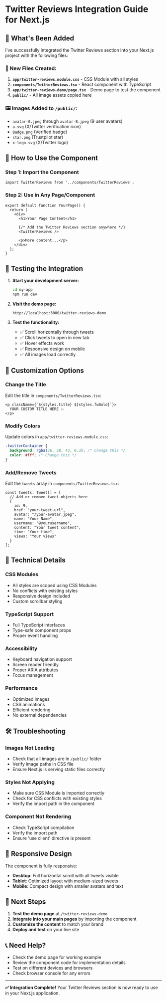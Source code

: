 # Twitter Reviews Integration Guide for Next.js

## 🎯 What's Been Added

I've successfully integrated the Twitter Reviews section into your Next.js project with the following files:

### 📁 New Files Created:
1. **`app/twitter-reviews.module.css`** - CSS Module with all styles
2. **`components/TwitterReviews.tsx`** - React component with TypeScript
3. **`app/twitter-reviews-demo/page.tsx`** - Demo page to test the component
4. **`public/`** - All image assets copied here

### 🖼️ Images Added to `/public/`:
- `avatar-0.jpeg` through `avatar-8.jpeg` (9 user avatars)
- `a.svg` (X/Twitter verification icon)
- `Badge.png` (Verified badge)
- `star.png` (Trustpilot star)
- `x-logo.svg` (X/Twitter logo)

## 🚀 How to Use the Component

### Step 1: Import the Component
```tsx
import TwitterReviews from '../components/TwitterReviews';
```

### Step 2: Use in Any Page/Component
```tsx
export default function YourPage() {
  return (
    <div>
      <h1>Your Page Content</h1>
      
      {/* Add the Twitter Reviews section anywhere */}
      <TwitterReviews />
      
      <p>More content...</p>
    </div>
  );
}
```

## 🧪 Testing the Integration

1. **Start your development server:**
   ```bash
   cd my-app
   npm run dev
   ```

2. **Visit the demo page:**
   ```
   http://localhost:3000/twitter-reviews-demo
   ```

3. **Test the functionality:**
   - ✅ Scroll horizontally through tweets
   - ✅ Click tweets to open in new tab
   - ✅ Hover effects work
   - ✅ Responsive design on mobile
   - ✅ All images load correctly

## 🎨 Customization Options

### Change the Title
Edit the title in `components/TwitterReviews.tsx`:
```tsx
<p className={`${styles.title} ${styles.fwBold}`}>
  YOUR CUSTOM TITLE HERE 💥
</p>
```

### Modify Colors
Update colors in `app/twitter-reviews.module.css`:
```css
.twitterContainer {
  background: rgba(36, 38, 43, 0.3); /* Change this */
  color: #fff; /* Change this */
}
```

### Add/Remove Tweets
Edit the `tweets` array in `components/TwitterReviews.tsx`:
```tsx
const tweets: Tweet[] = [
  // Add or remove tweet objects here
  {
    id: 9,
    href: "your-tweet-url",
    avatar: "/your-avatar.jpeg",
    name: "Your Name",
    username: "@yourusername",
    content: "Your tweet content",
    time: "Your time",
    views: "Your views"
  }
];
```

## 🔧 Technical Details

### CSS Modules
- All styles are scoped using CSS Modules
- No conflicts with existing styles
- Responsive design included
- Custom scrollbar styling

### TypeScript Support
- Full TypeScript interfaces
- Type-safe component props
- Proper event handling

### Accessibility
- Keyboard navigation support
- Screen reader friendly
- Proper ARIA attributes
- Focus management

### Performance
- Optimized images
- CSS animations
- Efficient rendering
- No external dependencies

## 🛠️ Troubleshooting

### Images Not Loading
- Check that all images are in `/public/` folder
- Verify image paths in CSS file
- Ensure Next.js is serving static files correctly

### Styles Not Applying
- Make sure CSS Module is imported correctly
- Check for CSS conflicts with existing styles
- Verify the import path in the component

### Component Not Rendering
- Check TypeScript compilation
- Verify the import path
- Ensure 'use client' directive is present

## 📱 Responsive Design

The component is fully responsive:
- **Desktop**: Full horizontal scroll with all tweets visible
- **Tablet**: Optimized layout with medium-sized tweets
- **Mobile**: Compact design with smaller avatars and text

## 🎯 Next Steps

1. **Test the demo page** at `/twitter-reviews-demo`
2. **Integrate into your main pages** by importing the component
3. **Customize the content** to match your brand
4. **Deploy and test** on your live site

## 📞 Need Help?

- Check the demo page for working example
- Review the component code for implementation details
- Test on different devices and browsers
- Check browser console for any errors

---

**✅ Integration Complete!** Your Twitter Reviews section is now ready to use in your Next.js application.
